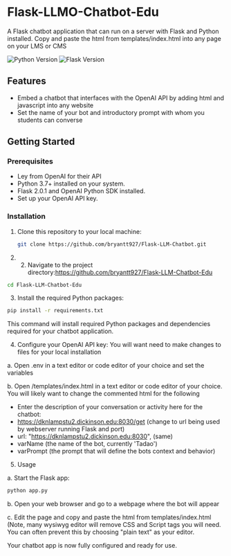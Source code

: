 # Flask-LLMO-Chatbot-Edu
A Flask chatbot application that can run on a server with Flask and Python installed.  Copy and paste the html from templates/index.html into any page on your LMS or CMS

![Python Version](https://img.shields.io/badge/Python-3.9-blue)
![Flask Version](https://img.shields.io/badge/Flask-3.0.2-green)


## Features

- Embed a chatbot that interfaces with the OpenAI API by adding html and javascript into any website
- Set the name of your bot and introductory prompt with whom you students can converse

## Getting Started

### Prerequisites

- Ley from OpenAI for their API
- Python 3.7+ installed on your system.
- Flask 2.0.1 and OpenAI Python SDK installed.
- Set up your OpenAI API key.

### Installation

1. Clone this repository to your local machine:

   ```bash
   git clone https://github.com/bryantt927/Flask-LLM-Chatbot.git
    ```

2. 2. Navigate to the project directory:https://github.com/bryantt927/Flask-LLM-Chatbot-Edu
```bash
cd Flask-LLM-Chatbot-Edu
```
3. Install the required Python packages:
```bash
pip install -r requirements.txt
```
This command will install required Python packages and dependencies required for your chatbot application.

4. Configure your OpenAI API key:
You will want need to make changes to files for your local installation

a. Open .env in a text editor or code editor of your choice and set the variables

b. Open /templates/index.html in a text editor or code editor of your choice.  You will likely want to change the commented html for the following

- <div class="title">Enter the description of your conversation or activity here for the chatbot:</div>
- https://dknlampstu2.dickinson.edu:8030/get  (change to url being used by webserver running Flask and port)
- url: "https://dknlampstu2.dickinson.edu:8030", (same)
- varName (the name of the bot, currently 'Tadao')
- varPrompt (the prompt that will define the bots context and behavior)


5. Usage

a. Start the Flask app:
```bash
python app.py
```
b. Open your web browser and go to a webpage where the bot will appear

c. Edit the page and copy and paste the html from templates/index.html  (Note, many wysiwyg editor will remove CSS and Script tags you will need. You can often prevent this by choosing "plain text" as your editor.

Your chatbot app is now fully configured and ready for use. 

